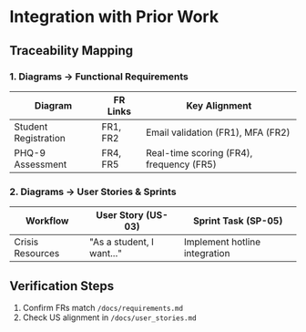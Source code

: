 # Integration with Prior Work

## Traceability Mapping

### 1. Diagrams → Functional Requirements
| Diagram               | FR Links     | Key Alignment                          |
|-----------------------|-------------|----------------------------------------|
| Student Registration  | FR1, FR2    | Email validation (FR1), MFA (FR2)      |
| PHQ-9 Assessment      | FR4, FR5    | Real-time scoring (FR4), frequency (FR5)|

### 2. Diagrams → User Stories & Sprints
| Workflow          | User Story (US-03)         | Sprint Task (SP-05)          |
|-------------------|----------------------------|------------------------------|
| Crisis Resources  | "As a student, I want..."  | Implement hotline integration|

## Verification Steps
1. Confirm FRs match `/docs/requirements.md`
2. Check US alignment in `/docs/user_stories.md`

